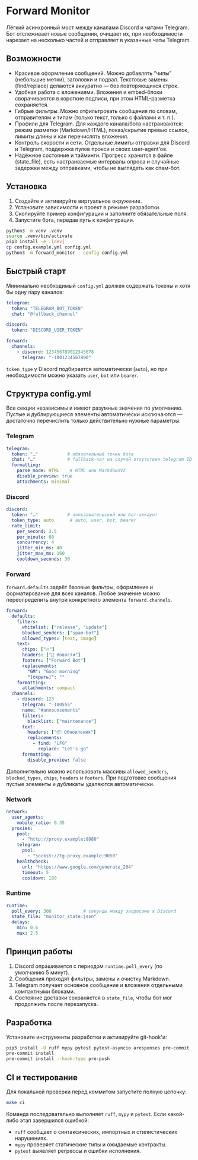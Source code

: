 # Forward Monitor

Лёгкий асинхронный мост между каналами Discord и чатами Telegram. Бот отслеживает новые сообщения,
очищает их, при необходимости нарезает на несколько частей и отправляет в указанные чаты Telegram.

## Возможности
- Красивое оформление сообщений. Можно добавлять “чипы” (небольшие метки), заголовки и подвал. Текстовые замены (find/replace) делаются аккуратно — без повторяющихся строк.
- Удобная работа с вложениями. Вложения и embed-блоки сворачиваются в короткие подписи, при этом HTML-разметка сохраняется.
- Гибрые фильтры. Можно отфильтровать сообщения по словам, отправителям и типам (только текст, только с файлами и т. п.).
- Профили для Telegram. Для каждого канала/бота настраиваются: режим разметки (Markdown/HTML), показ/скрытие превью ссылок, лимиты длины и как перечислять вложения.
- Контроль скорости и сети. Отдельные лимиты отправки для Discord и Telegram, поддержка пулов прокси и своих user-agent’ов.
- Надёжное состояние и тайминги. Прогресс хранится в файле (state_file), есть настраиваемые интервалы опроса и случайные задержки между отправками, чтобы не выглядеть как спам-бот.

## Установка
1. Создайте и активируйте виртуальное окружение.
2. Установите зависимости и проект в режиме разработки.
3. Скопируйте пример конфигурации и заполните обязательные поля.
4. Запустите бота, передав путь к конфигурации.

```bash
python3 -m venv .venv
source .venv/bin/activate
pip3 install -e .[dev]
cp config.example.yml config.yml
python3 -m forward_monitor --config config.yml
```

## Быстрый старт
Минимально необходимый `config.yml` должен содержать токены и хотя бы одну пару каналов:

```yaml
telegram:
  token: "TELEGRAM_BOT_TOKEN"
  chat: "@fallback_channel"

discord:
  token: "DISCORD_USER_TOKEN"

forward:
  channels:
    - discord: 123456789012345678
      telegram: "-1001234567890"
```

`token_type` у Discord подбирается автоматически (`auto`), но при необходимости можно указать `user`,
`bot` или `bearer`.

## Структура config.yml
Все секции независимы и имеют разумные значения по умолчанию. Пустые и дублирующиеся элементы
автоматически исключаются — достаточно перечислить только действительно нужные параметры.

### Telegram
```yaml
telegram:
  token: "…"           # обязательный токен бота
  chat: "…"            # fallback-чат на случай отсутствия telegram ID у канала
  formatting:
    parse_mode: HTML    # HTML или MarkdownV2
    disable_preview: true
    attachments: minimal
```

### Discord
```yaml
discord:
  token: "…"           # пользовательский или бот-аккаунт
  token_type: auto      # auto, user, bot, bearer
  rate_limit:
    per_second: 3.5
    per_minute: 60
    concurrency: 4
    jitter_min_ms: 40
    jitter_max_ms: 160
    cooldown_seconds: 30
```

### Forward
`forward.defaults` задаёт базовые фильтры, оформление и форматирование для всех каналов. Любое
значение можно переопределить внутри конкретного элемента `forward.channels`.

```yaml
forward:
  defaults:
    filters:
      whitelist: ["release", "update"]
      blocked_senders: ["spam-bot"]
      allowed_types: [text, image]
    text:
      chips: ["🔥"]
      headers: ["📢 Новости"]
      footers: ["Forward Bot"]
      replacements:
        "GM": "Good morning"
        "[скрыть]": ""
    formatting:
      attachments: compact
  channels:
    - discord: 123
      telegram: "-100555"
      name: "#announcements"
      filters:
        blacklist: ["maintenance"]
      text:
        headers: ["📦 Обновления"]
        replacements:
          - find: "LFG"
            replace: "Let's go"
      formatting:
        disable_preview: false
```

Дополнительно можно использовать массивы `allowed_senders`, `blocked_types`, `chips`, `headers` и
`footers`. При подготовке сообщения пустые элементы и дубликаты удаляются автоматически.

### Network
```yaml
network:
  user_agents:
    mobile_ratio: 0.35
  proxies:
    pool:
      - "http://proxy.example:8080"
    telegram:
      pool:
        - "socks5://tg-proxy.example:9050"
    healthcheck:
      url: "https://www.google.com/generate_204"
      timeout: 5
      cooldown: 180
```

### Runtime
```yaml
runtime:
  poll_every: 300            # секунды между запросами к Discord
  state_file: "monitor_state.json"
  delays:
    min: 0.6
    max: 2.5
```

## Принцип работы
1. Discord опрашивается с периодом `runtime.poll_every` (по умолчанию 5 минут).
2. Сообщения проходят фильтры, замены и очистку Markdown.
3. Telegram получает основное сообщение и вложения отдельными компактными блоками.
4. Состояние доставки сохраняется в `state_file`, чтобы бот мог продолжить после перезапуска.

## Разработка
Установите инструменты разработки и активируйте git-hook'и:

```bash
pip3 install -U ruff mypy pytest pytest-asyncio aresponses pre-commit
pre-commit install
pre-commit install --hook-type pre-push
```

## CI и тестирование

Для локальной проверки перед коммитом запустите полную цепочку:

```bash
make ci
```

Команда последовательно выполняет `ruff`, `mypy` и `pytest`. Если какой-либо этап завершился ошибкой:

- `ruff` сообщает о синтаксических, импортных и стилистических нарушениях.
- `mypy` проверяет статические типы и ожидаемые контракты.
- `pytest` выявляет регрессы и ошибки исполнения.
